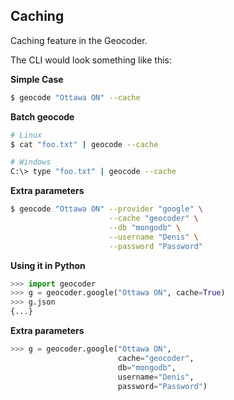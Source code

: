 ## Caching

Caching feature in the Geocoder.

The CLI would look something like this:

**Simple Case**

```bash
$ geocode "Ottawa ON" --cache
```

**Batch geocode**
```bash
# Linux
$ cat "foo.txt" | geocode --cache
```
```bash
# Windows
C:\> type "foo.txt" | geocode --cache
```


**Extra parameters**
```bash
$ geocode "Ottawa ON" --provider "google" \
                      --cache "geocoder" \
                      --db "mongodb" \
                      --username "Denis" \
                      --password "Password"
```

**Using it in Python**

```python
>>> import geocoder
>>> g = geocoder.google("Ottawa ON", cache=True)
>>> g.json
{...}
```

**Extra parameters**

```python
>>> g = geocoder.google("Ottawa ON",
                        cache="geocoder",
                        db="mongodb",
                        username="Denis",
                        password="Password")
```